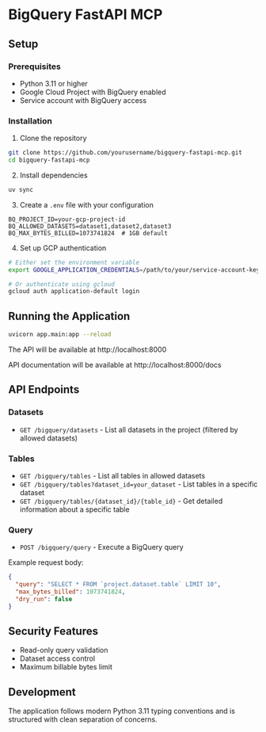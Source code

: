 # BigQuery FastAPI MCP

## Setup

### Prerequisites

- Python 3.11 or higher
- Google Cloud Project with BigQuery enabled
- Service account with BigQuery access

### Installation

1. Clone the repository

```bash
git clone https://github.com/yourusername/bigquery-fastapi-mcp.git
cd bigquery-fastapi-mcp
```

2. Install dependencies

```bash
uv sync
```

3. Create a `.env` file with your configuration

```
BQ_PROJECT_ID=your-gcp-project-id
BQ_ALLOWED_DATASETS=dataset1,dataset2,dataset3
BQ_MAX_BYTES_BILLED=1073741824  # 1GB default
```

4. Set up GCP authentication

```bash
# Either set the environment variable
export GOOGLE_APPLICATION_CREDENTIALS=/path/to/your/service-account-key.json

# Or authenticate using gcloud
gcloud auth application-default login
```

## Running the Application

```bash
uvicorn app.main:app --reload
```

The API will be available at http://localhost:8000

API documentation will be available at http://localhost:8000/docs

## API Endpoints

### Datasets

- `GET /bigquery/datasets` - List all datasets in the project (filtered by allowed datasets)

### Tables

- `GET /bigquery/tables` - List all tables in allowed datasets
- `GET /bigquery/tables?dataset_id=your_dataset` - List tables in a specific dataset
- `GET /bigquery/tables/{dataset_id}/{table_id}` - Get detailed information about a specific table

### Query

- `POST /bigquery/query` - Execute a BigQuery query

Example request body:

```json
{
  "query": "SELECT * FROM `project.dataset.table` LIMIT 10",
  "max_bytes_billed": 1073741824,
  "dry_run": false
}
```

## Security Features

- Read-only query validation
- Dataset access control
- Maximum billable bytes limit

## Development

The application follows modern Python 3.11 typing conventions and is structured with clean separation of concerns.
